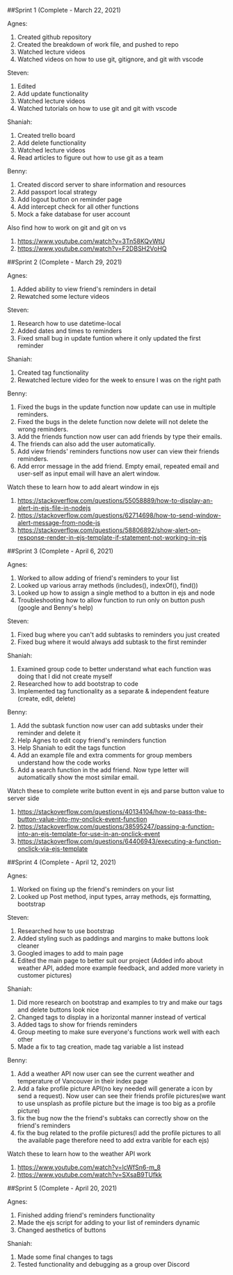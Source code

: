 ##Sprint 1 (Complete - March 22, 2021)

Agnes:
1. Created github repository
2. Created the breakdown of work file, and pushed to repo
3. Watched lecture videos
4. Watched videos on how to use git, gitignore, and git with vscode

Steven:
1. Edited 
2. Add update functionality
3. Watched lecture videos
4. Watched tutorials on how to use git and git with vscode

Shaniah:
1. Created trello board
2. Add delete functionality
3. Watched lecture videos
4. Read articles to figure out how to use git as a team

Benny:
1. Created discord server to share information and resources
2. Add passport local strategy 
3. Add logout button on reminder page 
4. Add intercept check for all other functions 
5. Mock a fake database for user account

Also find how to work on git and git on vs 
1. https://www.youtube.com/watch?v=3Tn58KQvWtU 
2. https://www.youtube.com/watch?v=F2DBSH2VoHQ


##Sprint 2 (Complete - March 29, 2021)

Agnes:
1. Added ability to view friend's reminders in detail
2. Rewatched some lecture videos

Steven:
1. Research how to use datetime-local
2. Added dates and times to reminders
3. Fixed small bug in update funtion where it only updated the first reminder

Shaniah:
1. Created tag functionality
2. Rewatched lecture video for the week to ensure I was on the right path

Benny:
1. Fixed the bugs in the update function now update can use in multiple reminders.
2. Fixed the bugs in the delete function now delete will not delete the wrong reminders.
3. Add the friends function now user can add friends by type their emails.
4.  The friends can also add the user automatically.
5. Add view friends' reminders functions now user can view their friends reminders.
6. Add error message in the add friend. Empty email, repeated email and user-self as input email will have an alert window.

Watch these to learn how to add aleart window in ejs
1. https://stackoverflow.com/questions/55058889/how-to-display-an-alert-in-ejs-file-in-nodejs
2. https://stackoverflow.com/questions/62714698/how-to-send-window-alert-message-from-node-js
3. https://stackoverflow.com/questions/58806892/show-alert-on-response-render-in-ejs-template-if-statement-not-working-in-ejs


##Sprint 3 (Complete - April 6, 2021)

Agnes:
1. Worked to allow adding of friend's reminders to your list
2. Looked up various array methods (includes(), indexOf(), find())
3. Looked up how to assign a single method to a button in ejs and node
4. Troubleshooting how to allow function to run only on button push (google and Benny's help)

Steven:
1. Fixed bug where you can't add subtasks to reminders you just created
2. Fixed bug where it would always add subtask to the first reminder

Shaniah:
1. Examined group code to better understand what each function was doing that I did not create myself
2. Researched how to add bootstrap to code
3. Implemented tag functionality as a separate & independent feature (create, edit, delete)

Benny:
1. Add the subtask function now user can add subtasks under their reminder and delete it
2. Help Agnes to edit copy friend's reminders function
3. Help Shaniah to edit the tags function
4. Add an example file and extra comments for group members understand how the code works
5. Add a search function in the add friend. Now type letter will automatically show the most similar email.

Watch these to complete write button event in ejs and parse button value to server side
1. https://stackoverflow.com/questions/40134104/how-to-pass-the-button-value-into-my-onclick-event-function
2. https://stackoverflow.com/questions/38595247/passing-a-function-into-an-ejs-template-for-use-in-an-onclick-event
3. https://stackoverflow.com/questions/64406943/executing-a-function-onclick-via-ejs-template

##Sprint 4 (Complete - April 12, 2021)

Agnes:
1. Worked on fixing up the friend's reminders on your list
2. Looked up Post method, input types, array methods, ejs formatting, bootstrap

Steven:
1. Researched how to use bootstrap
2. Added styling such as paddings and margins to make buttons look cleaner
3. Googled images to add to main page
4. Edited the main page to better suit our project (Added info about weather API, added more example feedback, and added more variety in customer pictures)

Shaniah:
1. Did more research on bootstrap and examples to try and make our tags and delete buttons look nice
2. Changed tags to display in a horizontal manner instead of vertical 
3. Added tags to show for friends reminders
4. Group meeting to make sure everyone's functions work well with each other
5. Made a fix to tag creation, made tag variable a list instead

Benny:
1. Add a weather API now user can see the current weather and temperature of Vancouver in their index page
2. Add a fake profile picture API(no key needed will generate a icon by send a request). Now user can see their friends profile pictures(we want to use unsplash as profile picture but the image is too big as a profile picture)
3. fix the bug now the the friend's subtaks can correctly show on the friend's reminders
4. fix the bug related to the profile pictures(I add the profile pictures to all the available page therefore need to add extra varible for each ejs)

Watch these to learn how to the weather API work
1. https://www.youtube.com/watch?v=lcWfSn6-m_8
2. https://www.youtube.com/watch?v=SXsaB9TUfkk

##Sprint 5 (Complete - April 20, 2021)

Agnes:
1. Finished adding friend's reminders functionality
2. Made the ejs script for adding to your list of reminders dynamic
3. Changed aesthetics of buttons 

Shaniah:
1. Made some final changes to tags 
2. Tested functionality and debugging as a group over Discord

